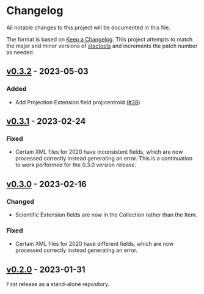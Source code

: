 # Changelog

All notable changes to this project will be documented in this file.

The format is based on [Keep a Changelog](https://keepachangelog.com/en/1.0.0/). This project attempts to match the major and minor versions of [stactools](https://github.com/stac-utils/stactools) and increments the patch number as needed.

## [v0.3.2] - 2023-05-03

### Added

- Add Projection Extension field proj:centroid ([#38](https://github.com/stactools-packages/naip/pull/38))

## [v0.3.1] - 2023-02-24

### Fixed

- Certain XML files for 2020 have inconsistent fields, which are now processed correctly instead generating an error. This is a continuation to work performed for the 0.3.0 version release.

## [v0.3.0] - 2023-02-16

### Changed

- Scientific Extension fields are now in the Collection rather than the Item.

### Fixed

- Certain XML files for 2020 have different fields, which are now processed correctly instead
  generating an error.

## [v0.2.0] - 2023-01-31

First release as a stand-alone repository.

[Unreleased]: https://github.com/stactools-packages/naip/compare/v0.3.2..main
[v0.3.2]: https://github.com/stactools-packages/naip/compare/v0.3.1..v0.3.2
[v0.3.1]: https://github.com/stactools-packages/naip/compare/v0.3.0..v0.3.1
[v0.3.0]: https://github.com/stactools-packages/naip/compare/v0.2.0..v0.3.0
[v0.2.0]: https://github.com/stactools-packages/naip/tags/v0.2.0
